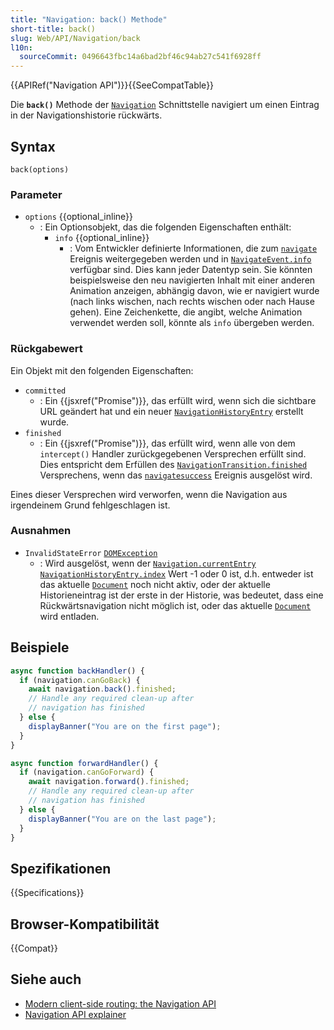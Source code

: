 ```yaml
---
title: "Navigation: back() Methode"
short-title: back()
slug: Web/API/Navigation/back
l10n:
  sourceCommit: 0496643fbc14a6bad2bf46c94ab27c541f6928ff
---
```


{{APIRef("Navigation API")}}{{SeeCompatTable}}

Die **`back()`** Methode der [`Navigation`](/de/docs/Web/API/Navigation) Schnittstelle navigiert um einen Eintrag in der Navigationshistorie rückwärts.

## Syntax

```js-nolint
back(options)
```

### Parameter

- `options` {{optional_inline}}
  - : Ein Optionsobjekt, das die folgenden Eigenschaften enthält:
    - `info` {{optional_inline}}
      - : Vom Entwickler definierte Informationen, die zum [`navigate`](/de/docs/Web/API/Navigation/navigate_event) Ereignis weitergegeben werden und in [`NavigateEvent.info`](/de/docs/Web/API/NavigateEvent/info) verfügbar sind. Dies kann jeder Datentyp sein. Sie könnten beispielsweise den neu navigierten Inhalt mit einer anderen Animation anzeigen, abhängig davon, wie er navigiert wurde (nach links wischen, nach rechts wischen oder nach Hause gehen). Eine Zeichenkette, die angibt, welche Animation verwendet werden soll, könnte als `info` übergeben werden.

### Rückgabewert

Ein Objekt mit den folgenden Eigenschaften:

- `committed`
  - : Ein {{jsxref("Promise")}}, das erfüllt wird, wenn sich die sichtbare URL geändert hat und ein neuer [`NavigationHistoryEntry`](/de/docs/Web/API/NavigationHistoryEntry) erstellt wurde.
- `finished`
  - : Ein {{jsxref("Promise")}}, das erfüllt wird, wenn alle von dem `intercept()` Handler zurückgegebenen Versprechen erfüllt sind. Dies entspricht dem Erfüllen des [`NavigationTransition.finished`](/de/docs/Web/API/NavigationTransition/finished) Versprechens, wenn das [`navigatesuccess`](/de/docs/Web/API/Navigation/navigatesuccess_event) Ereignis ausgelöst wird.

Eines dieser Versprechen wird verworfen, wenn die Navigation aus irgendeinem Grund fehlgeschlagen ist.

### Ausnahmen

- `InvalidStateError` [`DOMException`](/de/docs/Web/API/DOMException)
  - : Wird ausgelöst, wenn der [`Navigation.currentEntry`](/de/docs/Web/API/Navigation/currentEntry) [`NavigationHistoryEntry.index`](/de/docs/Web/API/NavigationHistoryEntry/index) Wert -1 oder 0 ist, d.h. entweder ist das aktuelle [`Document`](/de/docs/Web/API/Document) noch nicht aktiv, oder der aktuelle Historieneintrag ist der erste in der Historie, was bedeutet, dass eine Rückwärtsnavigation nicht möglich ist, oder das aktuelle [`Document`](/de/docs/Web/API/Document) wird entladen.

## Beispiele

```js
async function backHandler() {
  if (navigation.canGoBack) {
    await navigation.back().finished;
    // Handle any required clean-up after
    // navigation has finished
  } else {
    displayBanner("You are on the first page");
  }
}

async function forwardHandler() {
  if (navigation.canGoForward) {
    await navigation.forward().finished;
    // Handle any required clean-up after
    // navigation has finished
  } else {
    displayBanner("You are on the last page");
  }
}
```

## Spezifikationen

{{Specifications}}

## Browser-Kompatibilität

{{Compat}}

## Siehe auch

- [Modern client-side routing: the Navigation API](https://developer.chrome.com/docs/web-platform/navigation-api/)
- [Navigation API explainer](https://github.com/WICG/navigation-api/blob/main/README.md)
